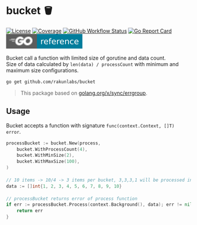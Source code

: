 # bucket 🪣

[![License](https://img.shields.io/github/license/rakunlabs/bucket?color=red&style=flat-square)](https://raw.githubusercontent.com/rakunlabs/bucket/main/LICENSE)
[![Coverage](https://img.shields.io/sonar/coverage/rakunlabs_bucket?logo=sonarcloud&server=https%3A%2F%2Fsonarcloud.io&style=flat-square)](https://sonarcloud.io/summary/overall?id=rakunlabs_bucket)
[![GitHub Workflow Status](https://img.shields.io/github/actions/workflow/status/rakunlabs/bucket/test.yml?branch=main&logo=github&style=flat-square&label=ci)](https://github.com/rakunlabs/bucket/actions)
[![Go Report Card](https://goreportcard.com/badge/github.com/rakunlabs/bucket?style=flat-square)](https://goreportcard.com/report/github.com/rakunlabs/bucket)
[![Go PKG](https://raw.githubusercontent.com/rakunlabs/.github/main/assets/badges/gopkg.svg)](https://pkg.go.dev/github.com/rakunlabs/bucket)

Bucket call a function with limited size of gorutine and data count.  
Size of data calculated by `len(data) / processCount` with minimum and maximum size configurations.

```sh
go get github.com/rakunlabs/bucket
```

> This package based on [golang.org/x/sync/errgroup](https://pkg.go.dev/golang.org/x/sync/errgroup).

## Usage

Bucket accepts a function with signature `func(context.Context, []T) error`.

```go
processBucket := bucket.New(process,
    bucket.WithProcessCount(4),
    bucket.WithMinSize(2),
    bucket.WithMaxSize(100),
)

// 10 items -> 10/4 -> 3 items per bucket, 3,3,3,1 will be processed in 4 gorutine
data := []int{1, 2, 3, 4, 5, 6, 7, 8, 9, 10}

// processBucket returns error of process function
if err := processBucket.Process(context.Background(), data); err != nil {
    return err
}
```
